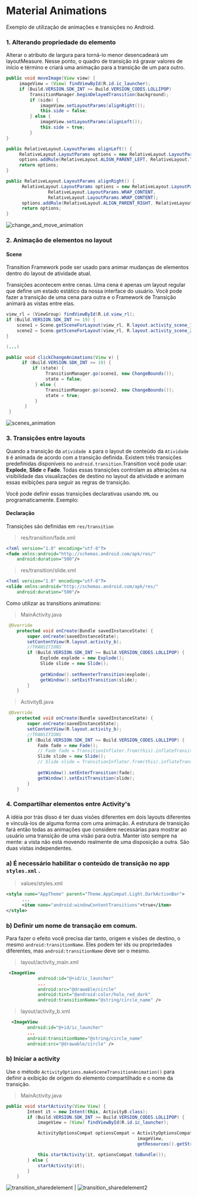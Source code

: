 # Material Animations

Exemplo de utilização de animações e transições no Android.

### 1. Alterando propriedade do elemento

Alterar o atributo de largura para torná-lo menor desencadeará um layoutMeasure. Nesse ponto, o quadro de transição irá gravar valores de início e término e criará uma animação para a transição de um para outro.

```java
public void moveImage(View view) {
     imageView = (View) findViewById(R.id.ic_launcher);
     if (Build.VERSION.SDK_INT >= Build.VERSION_CODES.LOLLIPOP)
         TransitionManager.beginDelayedTransition(background);
         if (side) {
             imageView.setLayoutParams(alignRight());
             this.side = false;
         } else {
             imageView.setLayoutParams(alignLeft());
             this.side = true;
         }
}

public RelativeLayout.LayoutParams alignLeft() {
     RelativeLayout.LayoutParams options = new RelativeLayout.LayoutParams(192, 192);
     options.addRule(RelativeLayout.ALIGN_PARENT_LEFT, RelativeLayout.TRUE);
     return options;
}

public RelativeLayout.LayoutParams alignRight() {
      RelativeLayout.LayoutParams options = new RelativeLayout.LayoutParams(
                RelativeLayout.LayoutParams.WRAP_CONTENT, 
                RelativeLayout.LayoutParams.WRAP_CONTENT);
      options.addRule(RelativeLayout.ALIGN_PARENT_RIGHT, RelativeLayout.TRUE);
      return options;
}
```
![change_and_move_animation](https://cloud.githubusercontent.com/assets/4808317/20438817/195464ca-ada0-11e6-95e2-6056968c8526.gif)

### 2. Animação de elementos no layout

#### Scene
Transition Framework pode ser usado para animar mudanças de elementos dentro do layout de atividade atual.

Transições acontecem entre cenas. Uma cena é apenas um layout regular que define um estado estático da nossa interface do usuário. Você pode fazer a transição de uma cena para outra e o Framework de Transição animará as vistas entre elas.

``` java
view_rl = (ViewGroup) findViewById(R.id.view_rl);
if (Build.VERSION.SDK_INT >= 19) {
    scene1 = Scene.getSceneForLayout(view_rl, R.layout.activity_scene_1, this);
    scene2 = Scene.getSceneForLayout(view_rl, R.layout.activity_scene_2, this);
}

(...)

public void clickChangeAnimations(View v) {
      if (Build.VERSION.SDK_INT >= 19) {
          if (state) {
               TransitionManager.go(scene1, new ChangeBounds());
               state = false;
           } else {
               TransitionManager.go(scene2, new ChangeBounds());
               state = true;
           }
       }
 }
```
![scenes_animation](https://cloud.githubusercontent.com/assets/4808317/20439769/5e49df52-ada4-11e6-8b98-b0979a4e2383.gif)

### 3. Transições entre layouts

Quando a transição da `atividade A` para o layout de conteúdo da `Atividade B` é animada de acordo com a transição definida. Existem três transições predefinidas disponíveis no `android.transition`.Transition você pode usar: **Explode**, **Slide** e **Fade**. Todas essas transições controlam as alterações na visibilidade das visualizações de destino no layout da atividade e animam essas exibições para seguir as regras de transição.

Você pode definir essas transições declarativas usando `XML` ou programaticamente. Exemplo:
#### Declaração

Transições são definidas em `res/transition`

> res/transition/fade.xml

```xml
<?xml version="1.0" encoding="utf-8"?>
<fade xmlns:android="http://schemas.android.com/apk/res/"
    android:duration="500"/>

```

> res/transition/slide.xml

```xml
<?xml version="1.0" encoding="utf-8"?>
<slide xmlns:android="http://schemas.android.com/apk/res/"
    android:duration="500"/>

```
Como utilizar as transitions animations:

> MainActivity.java

```java
 @Override
    protected void onCreate(Bundle savedInstanceState) {
        super.onCreate(savedInstanceState);
        setContentView(R.layout.activity_b);
        //TRANSITIONS
        if (Build.VERSION.SDK_INT >= Build.VERSION_CODES.LOLLIPOP) {
             Explode explode = new Explode();
             Slide slide = new Slide();
             
             getWindow().setReenterTransition(explode);
             getWindow().setExitTransition(slide);
        }
    }
```

> ActivityB.java

```java
 @Override
    protected void onCreate(Bundle savedInstanceState) {
        super.onCreate(savedInstanceState);
        setContentView(R.layout.activity_b);
        //TRANSITIONS
        if (Build.VERSION.SDK_INT >= Build.VERSION_CODES.LOLLIPOP) {
            Fade fade = new Fade();
            // Fade fade = TransitionInflater.from(this).inflateTransition(R.transition.fade);
            Slide slide = new Slide();
            // Slide slide = TransitionInflater.from(this).inflateTransition(R.transition.slide);
            
            getWindow().setEnterTransition(fade);
            getWindow().setExitTransition(slide);
        }
    }
```

### 4. Compartilhar elementos entre Activity's

A idéia por trás disso é ter duas visões diferentes em dois layouts diferentes e vinculá-los de alguma forma com uma animação.
A estrutura de transição fará então todas as animações que considere necessárias para mostrar ao usuário uma transição de uma visão para outra.
Manter isto sempre na mente: a vista não está movendo realmente de uma disposição a outra. São duas vistas independentes.

### a) É necessário habilitar o conteúdo de transição no app `styles.xml` .

> values/styles.xml

```xml
<style name="AppTheme" parent="Theme.AppCompat.Light.DarkActionBar">
      ...
      <item name="android:windowContentTransitions">true</item>
</style>
```
### b) Definir um nome de transação em comum.

Para fazer o efeito você precisa dar tanto, origem e visões de destino, o mesmo `android:transitionName`. Eles podem ter ids ou propriedades diferentes, mas `android:transitionName` deve ser o mesmo.

> layout/activity_main.xml

```xml
 <ImageView
            android:id="@+id/ic_launcher"
            ...
            android:src="@drawable/circle"
            android:tint="@android:color/holo_red_dark"
            android:transitionName="@string/circle_name" />
```

> layout/activity_b.xml

```xml
  <ImageView
        android:id="@+id/ic_launcher"
        ...
        android:transitionName="@string/circle_name"
        android:src="@drawable/circle" />
```

### b) Iniciar a activity

Use o método `ActivityOptions.makeSceneTransitionAnimation()` para definir a exibição de origem do elemento compartilhado e o nome da transição.

> MainActivity.java

```java
public void startActivity(View View) {
        Intent it = new Intent(this, ActivityB.class);
        if (Build.VERSION.SDK_INT >= Build.VERSION_CODES.LOLLIPOP) {
            imageView = (View) findViewById(R.id.ic_launcher);

            ActivityOptionsCompat optionsCompat = ActivityOptionsCompat.makeSceneTransitionAnimation(this, 
                                                  imageView, 
                                                  getResources().getString(R.string.circle_name));

            this.startActivity(it, optionsCompat.toBundle());
        } else {
            startActivity(it);
        }
    }

```

![transition_sharedelement](https://cloud.githubusercontent.com/assets/4808317/20440105/bb4180a6-ada5-11e6-978b-5d277c436433.gif) | 
![transition_sharedelement2](https://cloud.githubusercontent.com/assets/4808317/20440108/bd93565e-ada5-11e6-8ebd-0e4b45e66a9a.gif)

